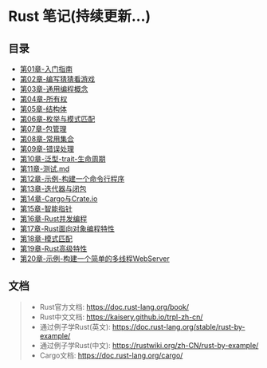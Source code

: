 # Rust 笔记(持续更新...)


## 目录

- [第01章-入门指南](./doc/第01章-入门指南.md)
- [第02章-编写猜猜看游戏](./doc/第02章-编写猜猜看游戏.md)
- [第03章-通用编程概念](./doc/第03章-通用编程概念.md)
- [第04章-所有权](./doc/第04章-所有权.md)
- [第05章-结构体](./doc/第05章-结构体.md)
- [第06章-枚举与模式匹配](./doc/第06章-枚举与模式匹配.md)
- [第07章-包管理](./doc/第07章-包管理.md)
- [第08章-常用集合](./doc/第08章-常用集合.md)
- [第09章-错误处理](./doc/第09章-错误处理.md)
- [第10章-泛型-trait-生命周期](./doc/第10章-泛型-trait-生命周期.md)
- [第11章-测试.md](./doc/第11章-测试.md)
- [第12章-示例-构建一个命令行程序](./doc/第12章-示例-构建一个命令行程序.md)
- [第13章-迭代器与闭包](./doc/第13章-迭代器与闭包.md)
- [第14章-Cargo与Crate.io](./doc/第14章-Cargo与Crate.io.md)
- [第15章-智能指针](./doc/第15章-智能指针.md)
- [第16章-Rust并发编程](./doc/第16章-Rust并发编程.md)
- [第17章-Rust面向对象编程特性](./doc/第17章-Rust面向对象编程特性.md)
- [第18章-模式匹配](./doc/第18章-模式匹配.md)
- [第19章-Rust高级特性](./doc/第19章-Rust高级特性.md)
- [第20章-示例-构建一个简单的多线程WebServer](./doc/第20章-示例-构建一个简单的多线程WebServer.md)


## 文档

> - Rust官方文档: https://doc.rust-lang.org/book/
> - Rust中文文档: https://kaisery.github.io/trpl-zh-cn/
> - 通过例子学Rust(英文): https://doc.rust-lang.org/stable/rust-by-example/
> - 通过例子学Rust(中文): https://rustwiki.org/zh-CN/rust-by-example/
> - Cargo文档: https://doc.rust-lang.org/cargo/


